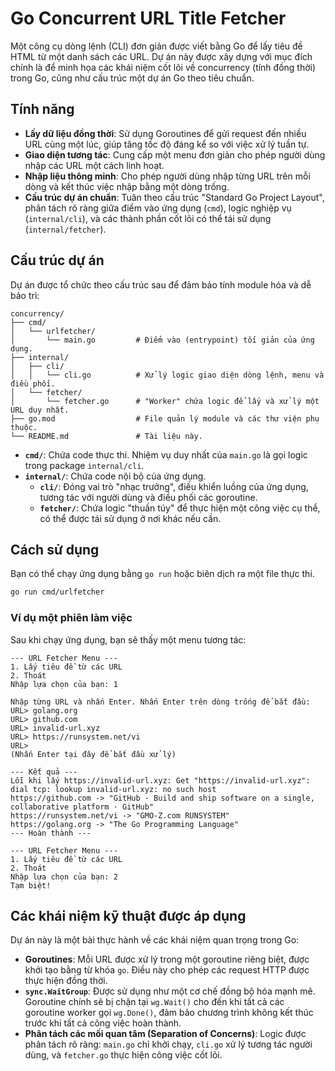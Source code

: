 # Go Concurrent URL Title Fetcher

Một công cụ dòng lệnh (CLI) đơn giản được viết bằng Go để lấy tiêu đề HTML từ một danh sách các URL. Dự án này được xây dựng với mục đích chính là để minh họa các khái niệm cốt lõi về concurrency (tính đồng thời) trong Go, cũng như cấu trúc một dự án Go theo tiêu chuẩn.

## Tính năng

- **Lấy dữ liệu đồng thời**: Sử dụng Goroutines để gửi request đến nhiều URL cùng một lúc, giúp tăng tốc độ đáng kể so với việc xử lý tuần tự.
- **Giao diện tương tác**: Cung cấp một menu đơn giản cho phép người dùng nhập các URL một cách linh hoạt.
- **Nhập liệu thông minh**: Cho phép người dùng nhập từng URL trên mỗi dòng và kết thúc việc nhập bằng một dòng trống.
- **Cấu trúc dự án chuẩn**: Tuân theo cấu trúc "Standard Go Project Layout", phân tách rõ ràng giữa điểm vào ứng dụng (`cmd`), logic nghiệp vụ (`internal/cli`), và các thành phần cốt lõi có thể tái sử dụng (`internal/fetcher`).

## Cấu trúc dự án

Dự án được tổ chức theo cấu trúc sau để đảm bảo tính module hóa và dễ bảo trì:

```
concurrency/
├── cmd/
│   └── urlfetcher/
│       └── main.go         # Điểm vào (entrypoint) tối giản của ứng dụng.
├── internal/
│   ├── cli/
│   │   └── cli.go          # Xử lý logic giao diện dòng lệnh, menu và điều phối.
│   └── fetcher/
│       └── fetcher.go      # "Worker" chứa logic để lấy và xử lý một URL duy nhất.
├── go.mod                  # File quản lý module và các thư viện phụ thuộc.
└── README.md               # Tài liệu này.
```

- **`cmd/`**: Chứa code thực thi. Nhiệm vụ duy nhất của `main.go` là gọi logic trong package `internal/cli`.
- **`internal/`**: Chứa code nội bộ của ứng dụng.
  - **`cli/`**: Đóng vai trò "nhạc trưởng", điều khiển luồng của ứng dụng, tương tác với người dùng và điều phối các goroutine.
  - **`fetcher/`**: Chứa logic "thuần túy" để thực hiện một công việc cụ thể, có thể được tái sử dụng ở nơi khác nếu cần.

## Cách sử dụng

Bạn có thể chạy ứng dụng bằng `go run` hoặc biên dịch ra một file thực thi.

```bash
go run cmd/urlfetcher
```

### Ví dụ một phiên làm việc

Sau khi chạy ứng dụng, bạn sẽ thấy một menu tương tác:

```
--- URL Fetcher Menu ---
1. Lấy tiêu đề từ các URL
2. Thoát
Nhập lựa chọn của bạn: 1

Nhập từng URL và nhấn Enter. Nhấn Enter trên dòng trống để bắt đầu:
URL> golang.org
URL> github.com
URL> invalid-url.xyz
URL> https://runsystem.net/vi
URL> 
(Nhấn Enter tại đây để bắt đầu xử lý)

--- Kết quả ---
Lỗi khi lấy https://invalid-url.xyz: Get "https://invalid-url.xyz": dial tcp: lookup invalid-url.xyz: no such host
https://github.com -> "GitHub · Build and ship software on a single, collaborative platform · GitHub"
https://runsystem.net/vi -> "GMO-Z.com RUNSYSTEM"
https://golang.org -> "The Go Programming Language"
--- Hoàn thành --- 

--- URL Fetcher Menu ---
1. Lấy tiêu đề từ các URL
2. Thoát
Nhập lựa chọn của bạn: 2
Tạm biệt!
```

## Các khái niệm kỹ thuật được áp dụng

Dự án này là một bài thực hành về các khái niệm quan trọng trong Go:

- **Goroutines**: Mỗi URL được xử lý trong một goroutine riêng biệt, được khởi tạo bằng từ khóa `go`. Điều này cho phép các request HTTP được thực hiện đồng thời.
- **`sync.WaitGroup`**: Được sử dụng như một cơ chế đồng bộ hóa mạnh mẽ. Goroutine chính sẽ bị chặn tại `wg.Wait()` cho đến khi tất cả các goroutine worker gọi `wg.Done()`, đảm bảo chương trình không kết thúc trước khi tất cả công việc hoàn thành.
- **Phân tách các mối quan tâm (Separation of Concerns)**: Logic được phân tách rõ ràng: `main.go` chỉ khởi chạy, `cli.go` xử lý tương tác người dùng, và `fetcher.go` thực hiện công việc cốt lõi.
